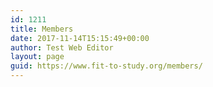 ```yaml
---
id: 1211
title: Members
date: 2017-11-14T15:15:49+00:00
author: Test Web Editor
layout: page
guid: https://www.fit-to-study.org/members/
---
```

